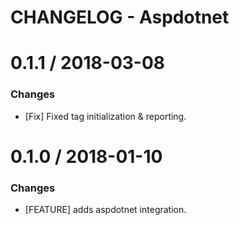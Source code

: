 # CHANGELOG - Aspdotnet

0.1.1 / 2018-03-08
==================

### Changes

* [Fix] Fixed tag initialization & reporting.

0.1.0 / 2018-01-10
==================

### Changes

* [FEATURE] adds aspdotnet integration.
